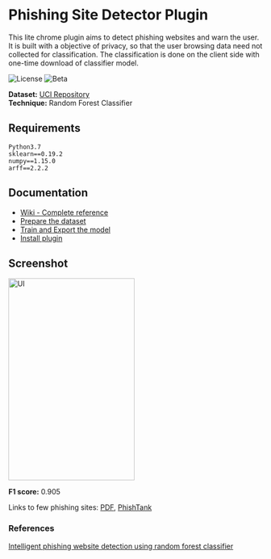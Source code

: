# Phishing Site Detector Plugin 
This lite chrome plugin aims to detect phishing websites and warn the user. It is built with a objective of privacy, so that the user browsing data need not collected for classification. The classification is done on the client side with one-time download of classifier model.

![License](https://img.shields.io/github/license/mashape/apistatus.svg?style=popout) ![Beta](https://img.shields.io/badge/beta-v1.0.01-blue.svg)

**Dataset:** [UCI Repository](https://archive.ics.uci.edu/ml/datasets/phishing+websites)  
**Technique:** Random Forest Classifier

## Requirements
```
Python3.7
sklearn==0.19.2
numpy==1.15.0
arff==2.2.2
```

## Documentation
* [Wiki - Complete reference](https://github.com/picopalette/phishing-detection-plugin/wiki)
* [Prepare the dataset](backend/dataset/)
* [Train and Export the model](backend/classifier/)
* [Install plugin](frontend/)

## Screenshot
<img src="https://raw.githubusercontent.com/picopalette/phishing-detection-plugin/master/artifacts/pluginUI.png" alt="UI" height="400" width="250"></img>

**F1 score:** 0.905

Links to few phishing sites: [PDF](artifacts/url_list.pdf), [PhishTank](https://www.phishtank.com/)

### References
[Intelligent phishing website detection using random forest classifier](https://ieeexplore.ieee.org/abstract/document/8252051/)
